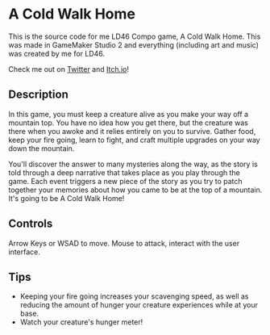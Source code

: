 # A Cold Walk Home

This is the source code for me LD46 Compo game, A Cold Walk Home. This was made in GameMaker Studio 2 and everything (including art and music) was created by me for LD46.

Check me out on [Twitter](https://twitter.com/DigitalBombDev) and [Itch.io](https://digitalbombstudios.itch.io/)!

## Description

In this game, you must keep a creature alive as you make your way off a mountain top. You have no idea how you get there, but the creature was there when you awoke and it relies entirely on you to survive. Gather food, keep your fire going, learn to fight, and craft multiple upgrades on your way down the mountain.

You'll discover the answer to many mysteries along the way, as the story is told through a deep narrative that takes place as you play through the game. Each event triggers a new piece of the story as you try to patch together your memories about how you came to be at the top of a mountain. It's going to be A Cold Walk Home!

## Controls

Arrow Keys or WSAD to move.
Mouse to attack, interact with the user interface.

## Tips

* Keeping your fire going increases your scavenging speed, as well as reducing the amount of hunger your creature experiences while at your base.
* Watch your creature's hunger meter!
